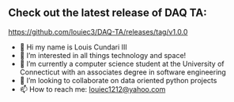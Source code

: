 ## **Check out the latest release of DAQ TA:** 
https://github.com/louiec3/DAQ-TA/releases/tag/v1.0.0 

- 👋 Hi my name is Louis Cundari III
- 👀 I’m interested in all things technology and space!
- 🌱 I’m currently a computer science student at the University of Connecticut with an associates degree in software engineering
- 💞️ I’m looking to collaborate on data oriented python projects
- 📫 How to reach me: louiec1212@yahoo.com

<!---
louiec3/louiec3 is a ✨ special ✨ repository because its `README.md` (this file) appears on your GitHub profile.
You can click the Preview link to take a look at your changes.
--->
